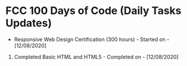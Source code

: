# FCC 100 Days of Code (Daily Tasks Updates)
- Responsive Web Design Certification (300 hours) - Started on - [12/08/2020]
1. Completed Basic HTML and HTML5 - Completed on - [12/08/2020]
